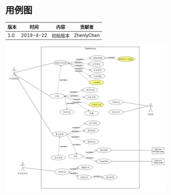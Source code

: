 # 用例图

| 版本 |时间| 内容 | 贡献者 |
| ----|-- | ---- | ------ |
| 1.0 | 2019-4-22 | 初始版本 | ZhenlyChen |

![requirement](use-case/requirement.jpg)
